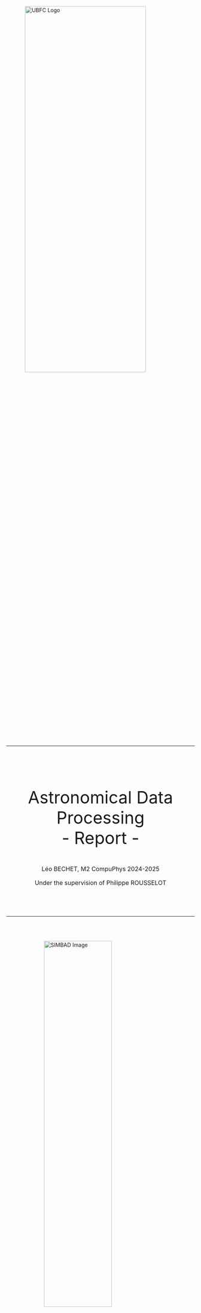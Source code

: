 <style>

.title {
    font-size: 3rem
}

table {
    page-break-inside: avoid;
}


p {
  font-size: 0.9rem
}

td > p {
  text-align: center
}

* {
  text-align: justify;
  text-justify: inter-word;

}


/* Initialize the counter */
body {
  counter-reset: h2-counter;
}

/* Style the H2 elements with Roman numerals */
h2::before {
  counter-increment: h2-counter;
  content: counter(h2-counter, upper-roman) ". ";
  font-weight: bold;
  font-family: Times
}





        /* General styles */
        /* p {
            text-align: center;
        } */

        .title {
            font-size: 2rem;
        }

        .image-container {
            width: 100%;
            text-align: center;
            margin-bottom: 20px;
        }

        /* Ensure images are centered */
        .image-container img {
            height: 50%;
            object-fit: contain;
            width: 40%;
            margin: 0 auto;
            display: block;
        }

        /* Print styles */
        @media print {
            .image-container img {
                width: 50%;  /* Adjust width for print */
                height: auto;  /* Maintain aspect ratio */
            }
            /* Ensuring text and images remain centered in print */
            p, .image-container {
                text-align: center;
                margin: 0;
            }
        }


</style>


<div class="image-container">
    <img src="rsc/ubfc.png" alt="UBFC Logo" style="width: 80%"/>
</div>

---

<br>
<br>
<br>
<!-- Title and Information -->
<p class="title" style="text-align: center; font-size: 2.8rem">
    Astronomical Data Processing
    <br>
    - Report -
    <br>
    <div style="font-size: 1rem; text-align: center;">Léo BECHET, M2 CompuPhys 2024-2025</div>
    <br>
    <div style="font-size: 1rem; text-align: center;">Under the supervision of Philippe ROUSSELOT</div>
</p>


<br>
<br>
<br>

---

<br>
<br>
<br>

<!-- Second Image -->
<div class="image-container">
    <img src="rsc/SIMBAD_8oct.png" alt="SIMBAD Image" style="width:60%"/>
</div>

<div style="page-break-before: always;"></div>


## Theoretical Method 

### 1. **Introduction to Photometric Analysis**
Photometric analysis is a method used to study the brightness variations of astronomical objects over time, providing insights into their physical properties, such as rotation periods. For asteroid $1999\ TD_{10}$, we performed a photometric analysis across two observation nights. This section outlines the steps involved in conducting the analysis, from frame alignment to the calculation of the asteroid's rotation period.

---

### 2. **Observational Setup**

#### 2.1 **Target and Reference Star**
The photometric analysis of $1999\ TD_{10}$ was carried out by aligning the frames around the asteroid's position using a bright reference star. The reference star chosen for this study was **2MASS J01132281+0607541**, which was visible in all of the observation frames. The alignment was crucial to ensure that the asteroid’s movement could be tracked relative to a stable coordinate system.

#### 2.2 **Field of View and Image Metadata**
The observations were made using a field of view of 13.5 x 13.6 arcminutes. The plate solving performed with **astrometry.net** provided the following metadata:
   - **[Night 8](https://nova.astrometry.net/user_images/11285189#annotated)**:
     - Center coordinates (RA, Dec): (18.420, 6.057)
     - Pixel scale: 0.395 arcsec/pixel
   - **[Night 9](https://nova.astrometry.net/user_images/11356787#annotated)**:
     - Center coordinates (RA, Dec): (18.375, 6.033)
     - The field size and pixel scale were the same as on Night 8, ensuring consistency between the two nights.

---

### 3. **Frame Alignment**

#### 3.1 **Relative Offset Calculation**
To align the frames, we calculated the relative offsets between each consecutive frame based on the position of the reference star. Since the reference star is bright and stable, it served as a reliable anchor for frame registration. We neglected any potential rotational changes and focused solely on translational offsets, assuming that the orientation of the frames remained constant.

#### 3.2 **Reference Frame Setup**
The first frame of each observation night was selected as the reference frame. All subsequent frames were aligned to this reference coordinate system by applying the calculated offsets, ensuring that all frames had the same spatial orientation. This step allows us to track the asteroid’s motion in a consistent coordinate system throughout the observations.

---

### 4. **Positioning and Tracking of $1999\ TD_{10}$**

#### 4.1 **Linear Interpolation of Movement**
To track the asteroid’s movement across the frames, we assumed that its motion was linear and uniform. The corrected position of $1999\ TD_{10}$ at the end of the observation period was used as the reference point for interpolating its position in each frame. The asteroid’s movement was calculated based on this linear assumption, and its position was estimated in each frame accordingly.

#### 4.2 **Frame-by-Frame Tracking**
Using the linear interpolation method, we computed the asteroid’s position for each frame in the reference coordinate system. This allowed us to accurately determine the asteroid’s location in each image, ensuring that the brightness measurements were consistent and corresponded to the correct position of the asteroid.

---

### 5. **Photometric Analysis**

#### 5.1 **Flux Measurement and Background Subtraction**
Once the asteroid’s position was determined, we measured the flux from the pixels corresponding to the asteroid’s location in each frame. To isolate the asteroid’s flux, we subtracted the background sky flux, which was measured in a nearby region free from bright sources. This step ensured that any variations in brightness due to sky conditions were removed, providing a more accurate measurement of the asteroid's intrinsic brightness. We are however aware of the potential errors this method may introduce due to other object being close to the asteroid.

#### 5.2 **Magnitude Calculation**
The background-subtracted flux was then used to compute the apparent magnitude of $1999\ TD_{10}$ for each frame. The magnitude was calculated using standard photometric relations, where the flux from the object is related to its brightness. By repeating this measurement for each frame, we constructed a time-resolved light curve for the asteroid.

---

### 6. **Time Series and Rotation Period Estimation**

#### 6.1 **Light Curve Construction**
For each frame, the Modified Julian Date (MJD) was recorded, allowing us to build a time-series of the asteroid's apparent magnitude. This time-resolved light curve displayed the brightness variations of $1999\ TD_{10}$ over the course of the two nights of observation.

#### 6.2 **Sinusoidal Fitting and Period Determination**
The light curve was then analyzed by fitting a sinusoidal function to the data. Since the asteroid’s brightness variations are assumed to result from its rotation, the sinusoidal fit models these periodic fluctuations. The period of the fitted sinusoidal curve corresponds to the asteroid’s rotation period. By determining the period of the curve, we estimate the rotation period of 1999 $1999\ TD_{10}$.

---














## Application and Results

### $\alpha$ Observations on October 8th

In this section, we analyze the photometric data collected on October 8th for the asteroid $1999\ TD_{10}$. The steps include computing relative and absolute offsets for frame alignment, validating the tracking accuracy, calculating the asteroid’s magnitude, and determining its rotation period.

---

#### $\alpha$.1. **Frame Alignment and Offset Calculation**

To align frames and ensure accurate tracking of the asteroid, we first computed both relative and absolute offsets for each frame using the reference star **2MASS J01132281+0607541**. This star’s position was measured in each frame to establish a consistent coordinate system throughout the observation period. The relative offsets capture the frame-to-frame changes, while the absolute offsets confirm the star’s overall stability in the field of view.

To validate tracking accuracy, we plotted the position of the reference star within a defined search box across frames. **Figure 1** shows the relative offset values, while **Figure 2** displays the absolute offsets of the reference star. These plots demonstrate stable alignment, indicating that the tracking setup was robust.


<table style="border: none">
  <tr style="border: none">
    <td style="text-align: center; border: none">
      <img src="rsc/n8_off_rel.png" alt="Image 2" width="100%"/>
      <p>Figure 1: Relative offsets for Oct 8th.</p>
    </td>
    <td style="text-align: center; border: none">
      <img src="rsc/n8_off_abs.png" alt="Image 1" width="100%"/>
      <p>Figure 2: Absolute offsets for Oct 8th.</p>
    </td>
  </tr>
</table>


---

#### $\alpha$.2. **Asteroid Position Tracking**

Using the computed frame offsets, we tracked the pixel positions of the asteroid across the frames. Key positions include:
   - **Start position** (Frame 96): (1150, 1156)
   - **End position** (Frame 266): (1172, 1104)  corrected : (1266, 1109)

Since the motion is considered to be linear and uniform and each frame has the same exposure time, we proceed to a simple interpolation to get the position for each frame. 

---

#### $\alpha$.3. **Asteroid Magnitude Calculation and Validation**

The photometric analysis of the asteroid’s brightness involved computing the instrumental magnitude for each frame. To validate the magnitude calculations, we displayed subframes centered around the asteroid, allowing visual inspection of the asteroid’s appearance across frames. This inspection confirmed that the magnitude measurements corresponded accurately to the object’s position.

The final plot showing the evolution of the asteroid’s instrumental magnitude over time is presented in **Figure 3**. This graph reveals the asteroid’s brightness variations, which we analyze further to determine its rotation period.


<table style="border: none">
  <tr style="border: none">
    <td style="text-align: center; border: none; width: 500rem;">
      <img src="rsc/n8_int_mag.png" alt="Image 2" style="max-width: 60%; height: auto; display: block; margin: 0 auto;"/>
      <p>Figure 3: Evolution of the magnitude relative to the frame number.</p>
    </td>
  </tr>
</table>
---

#### $\alpha$.4. **Astrometric Calibration and Magnitude Scaling**

For accurate magnitude calibration, we performed plate solving on the first frame using **astrometry.net**. This provided precise image metadata:
   - **Center (RA, Dec)**: (18.420, 6.057)
   - **Field size**: 13.5 x 13.6 arcmin
   - **Pixel scale**: 0.395 arcsec/pixel

Using ALADIN, we identified **2MASS J01132281+0607541** as a suitable reference star. This star, cataloged in VIZIER[1] with an R-band magnitude of 13.1[2], provided a baseline for calibrating our magnitude measurements. The magnitude offset was calculated as:
   \[
   \text{mag\_offset} = \text{mag}_{2MASS} - \text{mag}_{\text{obs}}
   \]
Adding this offset to the instrumental magnitudes yielded a calibrated mean magnitude for the asteroid around 19.0. **Figure 4** displays the calibrated light curve of $1999\ TD_{10}$, with a mean magnitude near 19.

<table style="border: none">
  <tr style="border: none">
    <td style="text-align: center; border: none; width: 500rem;">
      <img src="rsc/n8_cor_mag.png" alt="Image 2" style="max-width: 60%; height: auto; display: block; margin: 0 auto;"/>
      <p>Figure 4: Corrected magnitude using <b>2MASS J01132281+0607541</b> in function of the frame number.</p>
    </td>
  </tr>
</table>

---

#### $\alpha$.5. **Rotation Period Analysis**

To determine the rotation period, we fitted the magnitude data to a sinusoidal model of the form:
   \[
   f(x) = \text{amp} \cdot \sin\left(\frac{2 \pi}{a} \cdot x + b\right) + c
   \]
where the parameters represent the amplitude, period, phase shift, and mean magnitude, respectively. The fitting process yielded the following results:
   - **Mean magnitude**: 19.04
   - **Magnitude variation (amplitude)**: 0.46
   - **Period**: 0.325 MJD

From this fit, we conclude that the rotation period of $1999\ TD_{10}$ is approximately 0.325 days, and its mean calibrated magnitude is 19.04. The final sinusoidal fit of the light curve is presented in **Figure 5**, illustrating the periodic brightness variations corresponding to the asteroid’s rotation.

<table style="width: 100%; border: none;">
  <tr style="border: none;">
    <td style="text-align: center; border: none; width: 500rem;">
      <img src="rsc/n8_fit.png" alt="Image 2" style="max-width: 60%; height: auto; display: block; margin: 0 auto;"/>
      <p style="text-align: center;">Figure 5: Fitted sinusoid to the observational data.</p>
    </td>
  </tr>
</table>
























---

### β Observations on October 9th

This section summarizes the photometric analysis conducted on October 9th for asteroid $1999\ TD_{10}$, following the methodology established for the October 8th observations. Here, we present the frame alignment, magnitude calculations, and fitted rotation period, based on the data collected on this specific date.

---

#### β.1. **Frame Alignment and Offset Calculation**

Using the reference star **2MASS J01132281+0607541**, relative and absolute offsets were computed to align the frames for October 9th. Tracking accuracy was validated through offset plots. **Figure 6** and **Figure 7** display the relative and absolute offsets, respectively, which confirm the stability of the tracking setup for this date.

<table style="border: none">
  <tr style="border: none">
    <td style="text-align: center; border: none">
      <img src="rsc/n9_off_rel.png" alt="Image 6" width="100%"/>
      <p>Figure 6: Relative offsets for Oct 9th.</p>
    </td>
    <td style="text-align: center; border: none">
      <img src="rsc/n9_off_abs.png" alt="Image 7" width="100%"/>
      <p>Figure 7: Absolute offsets for Oct 9th.</p>
    </td>
  </tr>
</table>

---

#### β.2. **Asteroid Position Tracking**

The asteroid’s movement was tracked using pixel positions in each frame, assuming uniform linear motion. Key positions recorded include:
   - **Start position** (Frame 66): (1513, 863)
   - **End position** (Frame 151): (1856, 597)  corrected : (1843, 719)

Interpolation provided the asteroid’s position across all frames for magnitude calculation.

---

#### β.3. **Asteroid Magnitude Calculation and Validation**

As with the October 8th data, we computed the asteroid’s instrumental magnitude for each frame. Validation was achieved through subframe inspections, which verified consistency in the asteroid's brightness measurements.

The evolution of the asteroid’s magnitude over time on October 9th is presented in **Figure 8**.

<table style="border: none">
  <tr style="border: none">
    <td style="text-align: center; border: none; width: 500rem;">
      <img src="rsc/n9_int_mag.png" alt="Image 8" style="max-width: 60%; height: auto; display: block; margin: 0 auto;"/>
      <p>Figure 8: Evolution of the magnitude relative to the frame number for Oct 9th.</p>
    </td>
  </tr>
</table>

---

#### β.4. **Astrometric Calibration and Magnitude Scaling**

Astrometric calibration for October 9th was based on plate solving of the first frame, yielding the following image metadata:
   - **Center (RA, Dec)**: (18.375, 6.033)
   - **Field size**: 13.5 x 13.6 arcmin
   - **Pixel scale**: 0.395 arcsec/pixel

Magnitude scaling was performed using **2MASS J01132281+0607541** as a reference star with an R-band magnitude of 13.1[2]. The corrected magnitude plot, adjusted with the magnitude offset, is shown in **Figure 9**.

<table style="border: none">
  <tr style="border: none">
    <td style="text-align: center; border: none; width: 500rem;">
      <img src="rsc/n9_cor_mag.png" alt="Image 9" style="max-width: 60%; height: auto; display: block; margin: 0 auto;"/>
      <p>Figure 9: Corrected magnitude using <b>2MASS J01132281+0607541</b> in function of the MJD date for Oct 9th.</p>
    </td>
  </tr>
</table>

---

#### β.5. **Rotation Period Analysis**

The rotation period was derived by fitting the corrected magnitude data to a sinusoidal model, resulting in:
   - **Mean magnitude**: 19.01
   - **Magnitude variation (amplitude)**: 0.58
   - **Period**: 0.372 MJD

**Figure 10** presents the fitted sinusoidal curve for October 9th, highlighting the periodic variations due to the asteroid’s rotation.

<table style="width: 100%; border: none;">
  <tr style="border: none;">
    <td style="text-align: center; border: none; width: 500rem;">
      <img src="rsc/n9_fit.png" alt="Image 10" style="max-width: 60%; height: auto; display: block; margin: 0 auto;"/>
      <p style="text-align: center;">Figure 10: Fitted sinusoid to the observational data for Oct 9th.</p>
    </td>
  </tr>
</table>

---

The analysis for October 9th corroborates the findings from October 8th, with a consistent rotation period and similar mean magnitude, confirming the robustness of our photometric approach for asteroid $1999\ TD_{10}$.



### γ Combined Data Analysis

In this final section, we analyze the combined photometric data from both October 8th and October 9th to produce a comprehensive view of the asteroid $1999\ TD_{10}$'s light curve and rotation period. By merging the datasets from both nights, we increase the temporal coverage and statistical robustness of our measurements.

---

#### γ.1. **Combined Sinusoidal Fit**

With the combined dataset, we applied the same sinusoidal model as before to fit the magnitude variations across both nights’ observations. The merged data yields a refined fit, summarized by the following parameters:
   - **Mean magnitude**: 19.02
   - **Magnitude variation (amplitude)**: 0.49
   - **Period**: 0.33 MJD

**Figure 11** below presents the fitted sinusoidal curve applied to the combined data. The data points from both nights align closely with the fitted curve, showing a consistent pattern in the asteroid’s brightness fluctuations.

<table style="width: 100%; border: none;">
  <tr style="border: none;">
    <td style="text-align: center; border: none; width: 500rem;">
      <img src="rsc/comb_fit.png" alt="Combined Fit Image" style="max-width: 60%; height: auto; display: block; margin: 0 auto;"/>
      <p style="text-align: center;">Figure 11: Combined fit of the sinusoidal model to the October 8th and October 9th data.</p>
    </td>
  </tr>
</table>

---

#### γ.2. **Goodness of Fit: MSE and R² Analysis**

To assess the fit quality, we calculated the **Mean Squared Error (MSE)** and **R²** metrics for the combined model:
   - **MSE**: 0.0043
   - **R²**: 0.88

The **MSE** provides an estimate of the average squared difference between the observed and predicted magnitudes, where a lower MSE indicates a closer fit. The value of 0.0043 suggests a minimal error in the magnitude predictions, reflecting high accuracy.

The **R²** value of 0.88 indicates that 88% of the variance in the asteroid’s brightness is explained by the sinusoidal model, suggesting a strong correlation between the fitted model and the observed data. This high R² value confirms that the combined fit effectively captures the periodic brightness variations and represents a slight improvement over the fits for individual nights.

However, it’s important to consider that the sinusoidal model is a simplification and does not capture all factors contributing to magnitude variations. The brightness of $1999\ TD_{10}$ fluctuates due to the asteroid’s irregular shape and surface features, which cause variations as different parts of the asteroid reflect sunlight during its rotation. Additionally, the limitations of ground-based observations introduce unpredictable atmospheric effects, such as seeing conditions, light scattering, and slight shifts in background noise, which can further influence the data.

These influences mean that while a sinusoidal model is useful for approximating the rotation period, it cannot account for every subtle fluctuation in brightness. Despite these complexities, the R² value of 0.88 is high and demonstrates that the sinusoidal model provides a reliable and accurate representation of the overall periodic brightness variation. For our observational purposes, this fit is highly effective in estimating the asteroid’s rotation period and mean magnitude.

---

#### γ.3. **Comparison with Individual Nights**

Compared to the separate analyses for October 8th and October 9th, the combined data produces a similar mean magnitude and period, reinforcing the reliability of the observed rotation period. However, the combined dataset provides a more accurate amplitude and overall fit, with improvements in both MSE and R². These enhancements result from the increased sample size and continuity of data across two nights, which smooths out potential noise and captures the object’s periodic variation more robustly.

By combining observations, we conclude with increased confidence that the asteroid’s mean magnitude is approximately 19.02, with a rotation period of about 0.33 MJD, and a magnitude variation of 0.49. These findings provide a comprehensive view of $1999\ TD_{10}$’s photometric characteristics and rotational behavior.









<div style="page-break-before: always;"></div>



## Reference

**[1]** **Ochsenbein, F., Bauer, P., & Marcout, J.** (2000). The VizieR database of astronomical catalogues. *Astronomy and Astrophysics Supplement Series, 143*(1), 23-32.

**[2]** **Monet, D., et al.** (1998). The USNO-A2.0 Catalogue. *U.S. Naval Observatory*.



<div style="page-break-before: always;"></div>





## Appendix

### A. ALADIN Exploitation

<table style="width: 100%; border: none;">
  <tr style="border: none;">
    <td style="text-align: center; border: none; width: 500rem;">
      <img src="rsc/ALADIN_8.png" alt="Combined Fit Image" style="max-width: 60%; height: auto; display: block; margin: 0 auto;"/>
      <p style="text-align: center;">Figure A.1: Capture of the ALADIN exploitation with 2MASS catalog loaded.</p>
    </td>
  </tr>
</table>


<table style="width: 100%; border: none;">
  <tr style="border: none;">
    <td style="text-align: center; border: none; width: 500rem;">
      <img src="rsc/ALADIN_9.png" alt="Combined Fit Image" style="max-width: 60%; height: auto; display: block; margin: 0 auto;"/>
      <p style="text-align: center;">Figure A.2: Capture of the ALADIN exploitation with a combination of catalogs loaded.</p>
    </td>
  </tr>
</table>

Above are shown the plate-solved exploitation on ALADIN used to determine the reference star for magnitude calibration.

### B. Reference Stars

<table style="width: 100%; border: none;">
  <tr style="border: none;">
    <td style="text-align: center; border: none; width: 500rem;">
      <img src="rsc/ref_star_8.png" alt="Combined Fit Image" style="max-width: 60%; height: auto; display: block; margin: 0 auto;"/>
      <p style="text-align: center;">Figure B.1: Reference star used for offsets computation of the 8th October.</p>
    </td>
  </tr>
</table>

<table style="width: 100%; border: none;">
  <tr style="border: none;">
    <td style="text-align: center; border: none; width: 500rem;">
      <img src="rsc/ref_star_9.png" alt="Combined Fit Image" style="max-width: 60%; height: auto; display: block; margin: 0 auto;"/>
      <p style="text-align: center;">Figure B.2: Reference star used for offsets computation of the 9th October.</p>
    </td>
  </tr>
</table>

Above are shown which star was selected as the reference star for the computation of offsets for each night.



### C. Uncertainties calculations

#### Magnitude Uncertainty Calculation


This section provides a preliminary approach to understanding uncertainties in magnitude calculations and is intended as a starting point for future, more detailed analyses of these data.

The uncertainty in our computed magnitude primarily arises from the choice of circular apertures for both the target and sky background measurements. Specifically, we use a circular aperture of radius \( r \) centered on the target and a circular annulus defined by inner radius \( r_{\text{in}} \) and outer radius \( r_{\text{out}} \) for the background. These radius choices influence the uncertainty as follows:

1. **Target Aperture Uncertainty**: The target flux (\( F_{\text{target}} \)) depends on the area of the circular aperture, which is proportional to \( \pi r^2 \). The accuracy of \( F_{\text{target}} \) can vary with the aperture size, affecting the captured flux if the radius does not perfectly encompass the object’s signal. Too small an aperture may miss flux from the object, while too large an aperture may include excess sky background, both of which increase uncertainty.

2. **Sky Background Aperture Uncertainty**: The sky background flux (\( F_{\text{sky}} \)) is calculated from the annular region with area proportional to \( \pi (r_{\text{out}}^2 - r_{\text{in}}^2) \). This area defines the number of pixels sampled, which affects the accuracy of the background estimation. A larger annular area provides a more stable background measurement but increases the chance of including unwanted sources, while a smaller area risks a less representative sky background sample. This uncertainty propagates into the calculated magnitude as it affects the background-subtracted flux for the target.

The **total uncertainty in flux** is influenced by the chosen aperture sizes and can be expressed as:
   \[
   \sigma_F = \sqrt{\sigma_{\text{target}}^2 + \sigma_{\text{sky}}^2}
   \]
where \( \sigma_{\text{target}} \) and \( \sigma_{\text{sky}} \) denote the uncertainties due to the target and sky apertures, respectively. The final **magnitude uncertainty** (\( \sigma_{\text{mag}} \)) can then be approximated as:
   \[
   \sigma_{\text{mag}} = \frac{2.5}{\ln(10)} \cdot \frac{\sigma_{F}}{F_{\text{target}}}
   \]

When the following technique is applied to our data, we get the following error bars.

<table style="border: none">
  <tr style="border: none">
    <td style="text-align: center; border: none">
      <img src="rsc/uncert/n8_t1.png" alt="Image 6" width="100%"/>
      <p>Figure C.1: Uncertainty technique applied to night 8.</p>
    </td>
    <td style="text-align: center; border: none">
      <img src="rsc/uncert/n9_t1.png" alt="Image 7" width="100%"/>
      <p>Figure C.2: Uncertainty technique applied to night 9.</p>
    </td>
  </tr>
</table>

It is obvious that the errors computed are very high, however, we believe there is an issue with our computations, and they ought to be cross-checked.



#### Additional Sources of Noise and Uncertainty

Apart from aperture effects, other instrumental and environmental factors contribute to magnitude uncertainty:

- **Quantum Efficiency**: Variations in the detector's sensitivity to light at different wavelengths can affect the measured flux, as quantum efficiency is wavelength-dependent and may introduce wavelength-based bias.
- **Cosmic Ray Events**: High-energy particles striking the detector can create transient spikes in pixel values, which could contaminate flux measurements, especially if occurring near the target or within the background annulus.
- **Readout Noise**: Each pixel measurement incurs readout noise, an electronic signal variability from the CCD or CMOS detector that adds uncertainty, especially in low-flux conditions.
- **Atmospheric Effects**: Ground-based observations are susceptible to atmospheric disturbances such as turbulence, humidity, and airglow, all of which can cause variability in flux measurements.

These factors collectively contribute to the uncertainty in the measured magnitude, and though mitigated by careful calibration and processing, they represent limits to the precision of ground-based photometric measurements. Thus it is important to take them into account to produce trust-worthy results.



### D. Fitting Flux Using a 2D Gaussian

We would like to present another approach that could be use to process the data.

To determine the total flux of an object, we fit the pixel values within a selected region to a 2D Gaussian model. This method accounts for the actual light distribution of the object, providing a more accurate flux measurement than simple aperture photometry. 

1. **Region Selection**: A sub-image is extracted around the object, large enough to encompass the full extent of the source.

2. **Model Definition**: A 2D Gaussian function is used to represent the light distribution, characterized by parameters such as the peak intensity, position, widths, orientation, and background level.

3. **Fitting Process**: The Gaussian parameters are optimized using a least-squares fitting algorithm to minimize the difference between the observed pixel values and the model.

4. **Flux Computation**: The total flux is calculated by integrating the fitted Gaussian, accounting for the object's shape and size. The background contribution is subtracted to isolate the object's flux.

5. **Uncertainty**: The uncertainty in the flux is derived from the covariance of the fitted parameters, ensuring a reliable estimate of the measurement accuracy.

We hope that this approach would allow us to extract more accurate informations on the object and the light curve. Additionally, since the asteroid can be considered as a spot, we can use multiple frames to derive a master set of parameters for the width of the gaussian.

### E. Correlation Graphs
#### Individual nights
The two correlation plots illustrate the relationship between the measured and fitted light curves of an asteroid, showcasing a significant degree of correlation. In the scatter plots, the data points represent the observed magnitudes (measured light curve) plotted against the predicted magnitudes (fitted light curve). A clear trend can be observed, with most of the data points closely aligning with the line of perfect correlation (\(y = x\)), suggesting that the fitted model accurately describes the observed variations in brightness.

The first graph emphasizes the individual data points, with the fitted values closely following the observed magnitudes. This alignment indicates that the sinusoidal model employed for the fitting captures the periodic behavior of the asteroid's light curve, which is characteristic of asteroids showing periodic fluctuations due to their rotation. The second graph reinforces this observation.

<table style="border: none">
  <tr style="border: none">
    <td style="text-align: center; border: none">
      <img src="rsc/uncert/n8_corr_graph.png" alt="Image 6" width="100%"/>
      <p>Figure E.1: Correlation plot between data and fit of night 8.</p>
    </td>
    <td style="text-align: center; border: none">
      <img src="rsc/uncert/n9_corr_graph.png" alt="Image 7" width="100%"/>
      <p>Figure E.2: Correlation plot between data and fit of night 9.</p>
    </td>
  </tr>
</table>

#### Total observations
The correlation plot demonstrates a strong relationship between the measured and fitted light curves of the asteroid, with an \(R^2\) value of 0.88. This indicates that 88% of the variability in the measured magnitudes can be explained by the fitted model, which is a solid result for astrophysical data, where noise and other factors can introduce variations.

The scatter plot clearly shows that the majority of the observed data points fall near the line of perfect correlation (\(y = x\)), suggesting that the fitted values closely match the measured magnitudes. The alignment of the data points indicates that the sinusoidal model, used to describe the asteroid’s light curve, effectively captures its periodic variations, likely resulting from the asteroid's rotation.

While the correlation is not perfect, as evidenced by some data points deviating from the perfect correlation line, the fit is still very good, with only a few discrepancies between the observed and fitted values. This is further supported by the high \(R^2\) value, which confirms that the model explains most of the data's behavior.

<table style="width: 100%; border: none;">
  <tr style="border: none;">
    <td style="text-align: center; border: none; width: 500rem;">
      <img src="rsc/uncert/full_corr_graph.png" alt="Combined Fit Image" style="max-width: 60%; height: auto; display: block; margin: 0 auto;"/>
      <p style="text-align: center;">Figure E.3: Correlation graph of the total observations.</p>
    </td>
  </tr>
</table>

In conclusion, the fit is robust and provides a reliable representation of the asteroid's light curve. The \(R^2\) value of 0.88 suggests that the model is highly effective, and the residual deviations are minimal, making the fitted sinusoidal model an excellent choice for analyzing the asteroid's rotational characteristics.